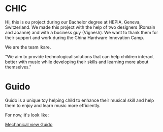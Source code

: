 # CHIC
Hi, this is ou project during our Bachelor degree at HEPIA, Geneva, Switzerland.
We made this project with the help of two designers (Romain and Joanne) and with a business guy (Vignesh).
We want to thank them for their support and work during the China Hardware Innovation Camp.

We are the team Ikare.

"We aim to provide technological solutions that can help children interact better with music while developing their skills and learning more about themselves."

# Guido
Guido is a unique toy helping child to enhance their musical skill and help them to enjoy and learn music more efficiently.

For now, it's look like:

[Mechanical view Guido](guido_mech)

